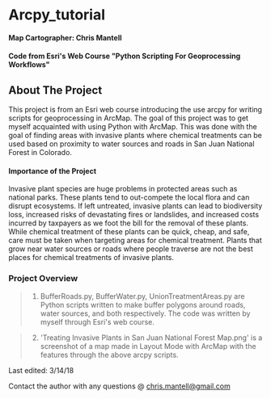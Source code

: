 # Arcpy_tutorial

#### Map Cartographer: Chris Mantell
#### Code from Esri's Web Course "Python Scripting For Geoprocessing Workflows"

## About The Project

This project is from an Esri web course introducing the use arcpy for writing scripts for geoprocessing in ArcMap.  The goal of this project was to get myself acquainted with using Python with ArcMap.  This was done with the goal of finding areas with invasive plants where chemical treatments can be used based on proximity to water sources and roads in San Juan National Forest in Colorado.

#### Importance of the Project

Invasive plant species are huge problems in protected areas such as national parks.  These plants tend to out-compete the local flora and can disrupt ecosystems.  If left untreated, invasive plants can lead to biodiversity loss, increased risks of devastating fires or landslides, and increased costs incurred by taxpayers as we foot the bill for the removal of these plants.  While chemical treatment of these plants can be quick, cheap, and safe, care must be taken when targeting areas for chemical treatment.  Plants that grow near water sources or roads where people traverse are not the best places for chemical treatments of invasive plants.

### Project Overview

> 1. BufferRoads.py, BufferWater.py, UnionTreatmentAreas.py are Python scripts written to make buffer polygons around roads, water sources, and both respectively.  The code was written by myself through Esri's web course.

> 2. 'Treating Invasive Plants in San Juan National Forest Map.png' is a screenshot of a map made in Layout Mode with ArcMap with the features through the above arcpy scripts.

Last edited: 3/14/18

Contact the author with any questions @ chris.mantell@gmail.com
